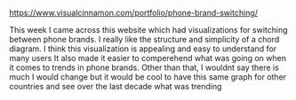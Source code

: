 https://www.visualcinnamon.com/portfolio/phone-brand-switching/

This week I came across this website which had visualizations for switching between phone brands.
I really like the structure and simplicity of a chord diagram. I think this visualization is appealing and easy to understand for many users
It also made it easier to comperehend what was going on when it comes to trends in phone brands.
Other than that, I wouldnt say there is much I would change but it would be cool to have this same graph for other countries and see over the last decade
what was trending
